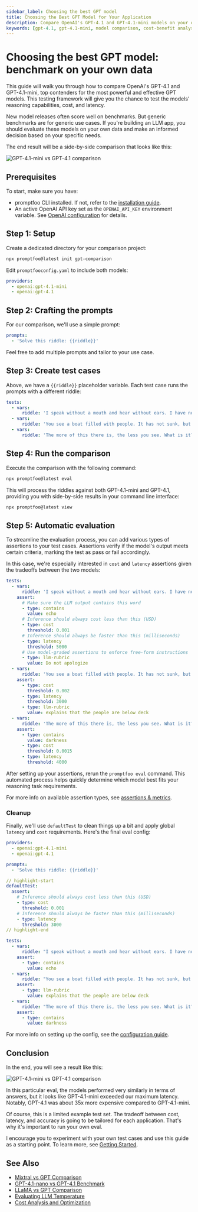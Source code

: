 ```yaml
---
sidebar_label: Choosing the best GPT model
title: Choosing the Best GPT Model for Your Application
description: Compare OpenAI's GPT-4.1 and GPT-4.1-mini models on your own data to measure performance, cost, and latency for your specific use case.
keywords: [gpt-4.1, gpt-4.1-mini, model comparison, cost-benefit analysis, openai, promptfoo, benchmark]
---
```


# Choosing the best GPT model: benchmark on your own data

This guide will walk you through how to compare OpenAI's GPT-4.1 and GPT-4.1-mini, top contenders for the most powerful and effective GPT models. This testing framework will give you the chance to test the models' reasoning capabilities, cost, and latency.

New model releases often score well on benchmarks. But generic benchmarks are for generic use cases. If you're building an LLM app, you should evaluate these models on your own data and make an informed decision based on your specific needs.

The end result will be a side-by-side comparison that looks like this:

![GPT-4.1-mini vs GPT-4.1 comparison](/img/docs/gpt-4o-mini-vs-gpt-4o.png)

## Prerequisites

To start, make sure you have:

- promptfoo CLI installed. If not, refer to the [installation guide](/docs/installation).
- An active OpenAI API key set as the `OPENAI_API_KEY` environment variable. See [OpenAI configuration](/docs/providers/openai) for details.

## Step 1: Setup

Create a dedicated directory for your comparison project:

```bash
npx promptfoo@latest init gpt-comparison
```

Edit `promptfooconfig.yaml` to include both models:

```yaml title="promptfooconfig.yaml"
providers:
  - openai:gpt-4.1-mini
  - openai:gpt-4.1
```

## Step 2: Crafting the prompts

For our comparison, we'll use a simple prompt:

```yaml title="promptfooconfig.yaml"
prompts:
  - 'Solve this riddle: {{riddle}}'
```

Feel free to add multiple prompts and tailor to your use case.

## Step 3: Create test cases

Above, we have a `{{riddle}}` placeholder variable. Each test case runs the prompts with a different riddle:

```yaml title="promptfooconfig.yaml"
tests:
  - vars:
      riddle: 'I speak without a mouth and hear without ears. I have no body, but I come alive with wind. What am I?'
  - vars:
      riddle: 'You see a boat filled with people. It has not sunk, but when you look again you don't see a single person on the boat. Why?'
  - vars:
      riddle: 'The more of this there is, the less you see. What is it?'
```

## Step 4: Run the comparison

Execute the comparison with the following command:

```bash
npx promptfoo@latest eval
```

This will process the riddles against both GPT-4.1-mini and GPT-4.1, providing you with side-by-side results in your command line interface:

```bash
npx promptfoo@latest view
```

## Step 5: Automatic evaluation

To streamline the evaluation process, you can add various types of assertions to your test cases. Assertions verify if the model's output meets certain criteria, marking the test as pass or fail accordingly.

In this case, we're especially interested in `cost` and `latency` assertions given the tradeoffs between the two models:

```yaml title="promptfooconfig.yaml"
tests:
  - vars:
      riddle: 'I speak without a mouth and hear without ears. I have no body, but I come alive with wind. What am I?'
    assert:
      # Make sure the LLM output contains this word
      - type: contains
        value: echo
      # Inference should always cost less than this (USD)
      - type: cost
        threshold: 0.001
      # Inference should always be faster than this (milliseconds)
      - type: latency
        threshold: 5000
      # Use model-graded assertions to enforce free-form instructions
      - type: llm-rubric
        value: Do not apologize
  - vars:
      riddle: 'You see a boat filled with people. It has not sunk, but when you look again you don't see a single person on the boat. Why?'
    assert:
      - type: cost
        threshold: 0.002
      - type: latency
        threshold: 3000
      - type: llm-rubric
        value: explains that the people are below deck
  - vars:
      riddle: 'The more of this there is, the less you see. What is it?'
    assert:
      - type: contains
        value: darkness
      - type: cost
        threshold: 0.0015
      - type: latency
        threshold: 4000
```

After setting up your assertions, rerun the `promptfoo eval` command. This automated process helps quickly determine which model best fits your reasoning task requirements.

For more info on available assertion types, see [assertions & metrics](/docs/configuration/expected-outputs/).

### Cleanup

Finally, we'll use `defaultTest` to clean things up a bit and apply global `latency` and `cost` requirements. Here's the final eval config:

```yaml title="promptfooconfig.yaml"
providers:
  - openai:gpt-4.1-mini
  - openai:gpt-4.1

prompts:
  - 'Solve this riddle: {{riddle}}'

// highlight-start
defaultTest:
  assert:
    # Inference should always cost less than this (USD)
    - type: cost
      threshold: 0.001
    # Inference should always be faster than this (milliseconds)
    - type: latency
      threshold: 3000
// highlight-end

tests:
  - vars:
      riddle: "I speak without a mouth and hear without ears. I have no body, but I come alive with wind. What am I?"
    assert:
      - type: contains
        value: echo
  - vars:
      riddle: "You see a boat filled with people. It has not sunk, but when you look again you don't see a single person on the boat. Why?"
    assert:
      - type: llm-rubric
        value: explains that the people are below deck
  - vars:
      riddle: "The more of this there is, the less you see. What is it?"
    assert:
      - type: contains
        value: darkness
```

For more info on setting up the config, see the [configuration guide](/docs/configuration/guide).

## Conclusion

In the end, you will see a result like this:

![GPT-4.1-mini vs GPT-4.1 comparison](/img/docs/gpt-4o-mini-vs-gpt-4o.png)

In this particular eval, the models performed very similarly in terms of answers, but it looks like GPT-4.1-mini exceeded our maximum latency. Notably, GPT-4.1 was about 35x more expensive compared to GPT-4.1-mini.

Of course, this is a limited example test set. The tradeoff between cost, latency, and accuracy is going to be tailored for each application. That's why it's important to run your own eval.

I encourage you to experiment with your own test cases and use this guide as a starting point. To learn more, see [Getting Started](/docs/getting-started).

## See Also

- [Mixtral vs GPT Comparison](/docs/guides/mixtral-vs-gpt)
- [GPT-4.1-nano vs GPT-4.1 Benchmark](/docs/guides/gpt-3.5-vs-gpt-4)
- [LLaMA vs GPT Comparison](/docs/guides/compare-llama2-vs-gpt)
- [Evaluating LLM Temperature](/docs/guides/evaluate-llm-temperature)
- [Cost Analysis and Optimization](/docs/guides/cost-analysis)
